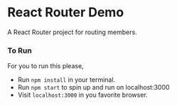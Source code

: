 React Router Demo
=====================
A React Router project for routing members.

### To Run
For you to run this please,
* Run ```npm install``` in your terminal.
* Run ```npm start``` to spin up and run on localhost:3000
* Visit ```localhost:3000``` in you favorite browser.